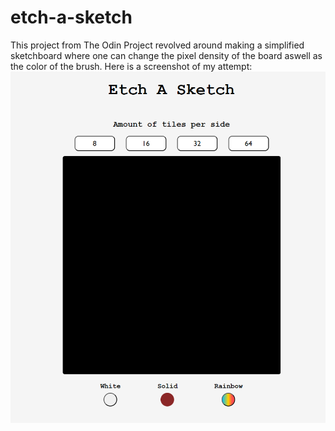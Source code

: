 # etch-a-sketch
This project from The Odin Project revolved around making a simplified sketchboard where one can change the pixel density of the board aswell as the color of the brush. Here is a screenshot of my attempt:
![screenshot](screenshot.png)